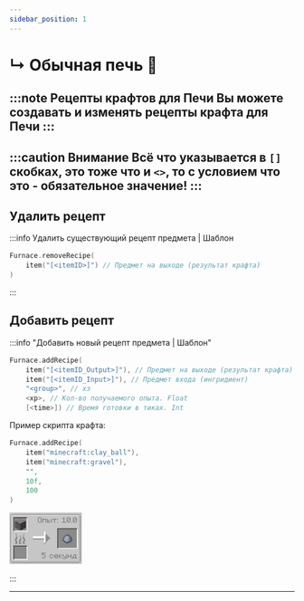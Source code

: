 ```yaml
---
sidebar_position: 1
---
```


# ↳ Обычная печь 🧺

:::note Рецепты крафтов для Печи
Вы можете создавать и изменять рецепты крафта для Печи
:::
---

:::caution Внимание
Всё что указывается в `[]` скобках, это тоже что и `<>`, то с условием что это - обязательное значение!
:::
---

## Удалить рецепт

:::info Удалить существующий рецепт предмета | Шаблон

```kts
Furnace.removeRecipe(
	item("[<itemID>]") // Предмет на выходе (результат крафта)
)
```

:::

## Добавить рецепт

:::info "Добавить новый рецепт предмета | Шаблон"

```kts
Furnace.addRecipe(
	item("[<itemID_Output>]"), // Предмет на выходе (результат крафта)
	item("[<itemID_Input>]"), // Предмет входа (ингридиент)
	"<group>", // хз
	<xp>, // Кол-во получаемого опыта. Float
	[<time>]) // Время готовки в тиках. Int
```

Пример скрипта крафта:

```kts
Furnace.addRecipe(
	item("minecraft:clay_ball"),
	item("minecraft:gravel"),
	"",
	10f,
	100
)
```

![Рецепт в Печи](../../.resources/furnace_recipe.png)

:::

---
